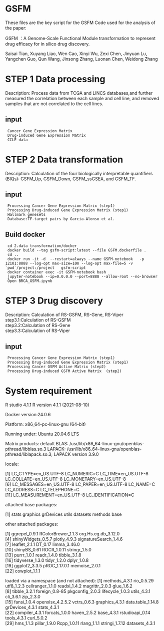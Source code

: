 # GSFM
These files are the key script for the GSFM
Code used for the analysis of the paper:

GSFM ：A Genome-Scale Functional Module transformation to represent drug efficacy for in silico drug discovery.

Saisai Tian, Xuyang Liao, Wen Cao, Xinyi Wu, Zexi Chen, Jinyuan Lu, Yangchen Guo, Qun Wang, Jinsong Zhang, Luonan Chen, Weidong Zhang

# STEP 1 Data processing
Description: Process data from TCGA and LINCS databases,and further measured the correlation between each sample and cell line, and removed samples that are not correlated to the cell lines.
## input 
     Cancer Gene Expression Matrix
     Drug-induced Gene Expression Matrix
     CCLE data
     
# STEP 2 Data transformation
Description: Calculation of the four biologically interpretable quantifiers (BIQs): GSFM_Up, GSFM_Down, GSFM_ssGSEA, and GSFM_TF.
## input
     Processing Cancer Gene Expression Matrix (step1)
     Processing Drug-induced Gene Expression Matrix (step1)
     Hallmark genesets
     Database:TF-target pairs by Garcia-Alonso et al.
## Build docker
     cd 2.data transformation/docker
     docker build --tag gsfm-script:latest --file GSFM.dockerfile .
     cd ..
     docker run -it -d  --restart=always --name GSFM-notebook   -p 12101:8888 --log-opt max-size=10m --log-opt max-file=5 -v `pwd`/project:/project   gsfm-script
     docker container exec -it GSFM-notebook bash
     jupyter-notebook --ip=0.0.0.0 --port=8888 --allow-root --no-browser
     Open BRCA_GSFM.ipynb

# STEP 3 Drug discovery
Description: Calculation of RS-GSFM, RS-Gene, RS-Viper                                                                                 
 step3.1:Calculation of RS-GSFM                                
 step3.2:Calculation of RS-Gene                                      
 step3.3:Calculation of RS-Viper                              
## input
     Processing Cancer Gene Expression Matrix (step1)
     Processing Drug-induced Gene Expression Matrix (step1) 
     Processing Cancer GSFM Active Matrix (step2)
     Processing Drug-induced GSFM Active Matrix  (step2)
     

# System requirement
R studio 4.1.1 R version 4.1.1 (2021-08-10)

Docker version:24.0.6

Platform: x86_64-pc-linux-gnu (64-bit)

Running under: Ubuntu 20.04.6 LTS

Matrix products: default
BLAS:   /usr/lib/x86_64-linux-gnu/openblas-pthread/libblas.so.3 
LAPACK: /usr/lib/x86_64-linux-gnu/openblas-pthread/liblapack.so.3;  LAPACK version 3.9.0

locale:

 [1] LC_CTYPE=en_US.UTF-8       LC_NUMERIC=C               LC_TIME=en_US.UTF-8        LC_COLLATE=en_US.UTF-8     LC_MONETARY=en_US.UTF-8   
 [6] LC_MESSAGES=en_US.UTF-8    LC_PAPER=en_US.UTF-8       LC_NAME=C                  LC_ADDRESS=C               LC_TELEPHONE=C            
[11] LC_MEASUREMENT=en_US.UTF-8 LC_IDENTIFICATION=C       

attached base packages:

[1] stats     graphics  grDevices utils     datasets  methods   base     

other attached packages:

 [1] ggrepel_0.9.1         RColorBrewer_1.1.3    org.Hs.eg.db_3.12.0     
 [4] shinyWidgets_0.5.7    plotly_4.9.3          signatureSearch_1.4.6      
 [7] leaflet_2.1.1         DT_0.17               limma_3.46.0   
[10] shinyBS_0.61          ROCR_1.0.11           stringr_1.5.0        
[13] purrr_1.0.1           readr_1.4.0           tibble_3.1.8         
[16] tidyverse_1.3.0       tidyr_1.2.0           dplyr_1.0.8          
[19] ggplot2_3.3.5         pROC_1.17.0.1         memoise_2.0.1        
[22] cowplot_1.1.1          

loaded via a namespace (and not attached):
 [1] methods_4.3.1     rio_0.5.29        utf8_1.2.3        cellranger_1.1.0  readxl_1.4.2      magrittr_2.0.3    glue_1.6.2       
 [8] tibble_3.2.1      foreign_0.8-85    pkgconfig_2.0.3   lifecycle_1.0.3   utils_4.3.1       cli_3.6.1         zip_2.3.0        
[15] fansi_1.0.4       openxlsx_4.2.5.2  vctrs_0.6.3       graphics_4.3.1    data.table_1.14.8 grDevices_4.3.1   stats_4.3.1      
[22] compiler_4.3.1    forcats_1.0.0     haven_2.5.2       base_4.3.1        rstudioapi_0.14   tools_4.3.1       curl_5.0.2       
[29] hms_1.1.3         pillar_1.9.0      Rcpp_1.0.11       rlang_1.1.1       stringi_1.7.12    datasets_4.3.1 



     
    
